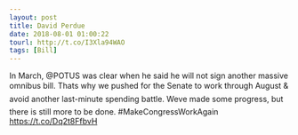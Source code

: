 ```yaml
---
layout: post
title: David Perdue
date: 2018-08-01 01:00:22
tourl: http://t.co/I3Xla94WAO
tags: [Bill]
---
```

In March, @POTUS was clear when he said he will not sign another massive omnibus bill. Thats why we pushed for the Senate to work through August &amp; avoid another last-minute spending battle. Weve made some progress, but there is still more to be done. #MakeCongressWorkAgain https://t.co/Dq2t8FfbvH